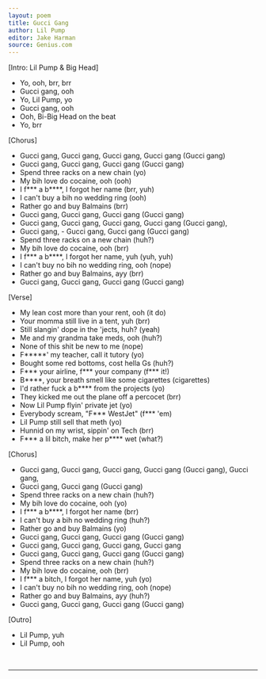 ```yaml
---
layout: poem
title: Gucci Gang
author: Lil Pump
editor: Jake Harman
source: Genius.com
---
```


[Intro: Lil Pump & Big Head]
- Yo, ooh, brr, brr
- Gucci gang, ooh
- Yo, Lil Pump, yo
- Gucci gang, ooh
- Ooh, Bi-Big Head on the beat
- Yo, brr

[Chorus]
- Gucci gang, Gucci gang, Gucci gang, Gucci gang (Gucci gang)
- Gucci gang, Gucci gang, Gucci gang (Gucci gang)
- Spend three racks on a new chain (yo)
- My bih love do cocaine, ooh (ooh)
- I f*** a b****, I forgot her name (brr, yuh)
- I can't buy a bih no wedding ring (ooh)
- Rather go and buy Balmains (brr)
- Gucci gang, Gucci gang, Gucci gang (Gucci gang)
- Gucci gang, Gucci gang, Gucci gang, Gucci gang (Gucci gang), 
- Gucci gang, - Gucci gang, Gucci gang (Gucci gang)
- Spend three racks on a new chain (huh?)
- My bih love do cocaine, ooh (brr)
- I f*** a b****, I forgot her name, yuh (yuh, yuh)
- I can't buy no bih no wedding ring, ooh (nope)
- Rather go and buy Balmains, ayy (brr)
- Gucci gang, Gucci gang, Gucci gang (Gucci gang)

[Verse]
- My lean cost more than your rent, ooh (it do)
- Your momma still live in a tent, yuh (brr)
- Still slangin' dope in the 'jects, huh? (yeah)
- Me and my grandma take meds, ooh (huh?)
- None of this shit be new to me (nope)
- F*****' my teacher, call it tutory (yo)
- Bought some red bottoms, cost hella Gs (huh?)
- F*** your airline, f*** your company (f*** it!)
- B****, your breath smell like some cigarettes (cigarettes)
- I'd rather fuck a b**** from the projects (yo)
- They kicked me out the plane off a percocet (brr)
- Now Lil Pump flyin' private jet (yo)
- Everybody scream, "F*** WestJet" (f*** 'em)
- Lil Pump still sell that meth (yo)
- Hunnid on my wrist, sippin' on Tech (brr)
- F*** a lil bitch, make her p**** wet (what?)

[Chorus]
- Gucci gang, Gucci gang, Gucci gang, Gucci gang (Gucci gang), Gucci gang, 
- Gucci gang, Gucci gang (Gucci gang)
- Spend three racks on a new chain (huh?)
- My bih love do cocaine, ooh (yo)
- I f*** a b****, I forgot her name (brr)
- I can't buy a bih no wedding ring (huh?)
- Rather go and buy Balmains (yo)
- Gucci gang, Gucci gang, Gucci gang (Gucci gang)
- Gucci gang, Gucci gang, Gucci gang, Gucci gang
- Gucci gang, Gucci gang, Gucci gang (Gucci gang)
- Spend three racks on a new chain (huh?)
- My bih love do cocaine, ooh (brr)
- I f*** a bitch, I forgot her name, yuh (yo)
- I can't buy no bih no wedding ring, ooh (nope)
- Rather go and buy Balmains, ayy (huh?)
- Gucci gang, Gucci gang, Gucci gang (Gucci gang)

[Outro]
- Lil Pump, yuh
- Lil Pump, ooh

<br>

---

